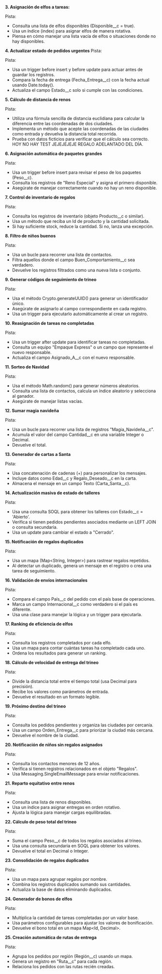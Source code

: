 **3. Asignación de elfos a tareas:**

Pista:
- Consulta una lista de elfos disponibles (Disponible__c = true).
- Usa un índice (index) para asignar elfos de manera rotativa.
- Piensa en cómo manejar una lista vacía de elfos o situaciones donde no hay disponibles.

**4. Actualizar estado de pedidos urgentes**
Pista:

Pista:
- Usa un trigger before insert y before update para actuar antes de guardar los registros.
- Compara la fecha de entrega (Fecha_Entrega__c) con la fecha actual usando Date.today().
- Actualiza el campo Estado__c solo si cumple con las condiciones.

**5. Cálculo de distancia de renos**

Pista:
- Utiliza una fórmula sencilla de distancia euclidiana para calcular la diferencia entre las coordenadas de dos ciudades.
- Implementa un método que acepte las coordenadas de las ciudades como entrada y devuelva la distancia total recorrida.
- Prueba con datos ficticios para verificar que el cálculo sea correcto. HOY NO HAY TEST JEJEJEJEJE REGALO ADELANTADO DEL DÍA.

**6. Asignación automática de paquetes grandes**

Pista:
- Usa un trigger before insert para revisar el peso de los paquetes (Peso__c).
- Consulta los registros de "Reno Especial" y asigna el primero disponible.
- Asegúrate de manejar correctamente cuando no hay un reno disponible.

**7. Control de inventario de regalos**

Pista:
- Consulta los registros de inventario (objeto Producto__c o similar).
- Usa un método que reciba un Id de producto y la cantidad solicitada.
- Si hay suficiente stock, reduce la cantidad. Si no, lanza una excepción.

**8. Filtro de niños buenos**

Pista:
- Usa un bucle para recorrer una lista de contactos.
- Filtra aquellos donde el campo Buen_Comportamiento__c sea verdadero.
- Devuelve los registros filtrados como una nueva lista o conjunto.

**9. Generar códigos de seguimiento de trineo**

Pista:
- Usa el método Crypto.generateUUID() para generar un identificador único.
- Asegúrate de asignarlo al campo correspondiente en cada registro.
- Usa un trigger para ejecutarlo automáticamente al crear un registro.

**10. Reasignación de tareas no completadas**

Pista:
- Usa un trigger after update para identificar tareas no completadas.
- Consulta un equipo "Empaque Express" o un campo que represente el nuevo responsable.
- Actualiza el campo Asignado_A__c con el nuevo responsable.

**11. Sorteo de Navidad**

Pista:
- Usa el método Math.random() para generar números aleatorios.
- Consulta una lista de contactos, calcula un índice aleatorio y selecciona al ganador.
- Asegúrate de manejar listas vacías.

**12. Sumar magia navideña**

Pista:
- Usa un bucle para recorrer una lista de registros "Magia_Navideña__c".
- Acumula el valor del campo Cantidad__c en una variable Integer o Decimal.
- Devuelve el total.

**13. Generador de cartas a Santa**

Pista:
- Usa concatenación de cadenas (+) para personalizar los mensajes.
- Incluye datos como Edad__c y Regalo_Deseado__c en la carta.
- Almacena el mensaje en un campo Texto (Carta_Santa__c).

**14. Actualización masiva de estado de talleres**

Pista:
- Usa una consulta SOQL para obtener los talleres con Estado__c = 'Abierto'.
- Verifica si tienen pedidos pendientes asociados mediante un LEFT JOIN o consulta secundaria.
- Usa un update para cambiar el estado a "Cerrado".

**15. Notificación de regalos duplicados**

Pista:
- Usa un mapa (Map<String, Integer>) para rastrear regalos repetidos.
- Al detectar un duplicado, genera un mensaje en el registro o crea una tarea de seguimiento.

**16. Validación de envíos internacionales**

Pista:
- Compara el campo País__c del pedido con el país base de operaciones.
- Marca un campo Internacional__c como verdadero si el país es diferente.
- Usa una clase para manejar la lógica y un trigger para ejecutarla.

**17. Ranking de eficiencia de elfos**

Pista:
- Consulta los registros completados por cada elfo.
- Usa un mapa para contar cuántas tareas ha completado cada uno.
- Ordena los resultados para generar un ranking.

**18. Cálculo de velocidad de entrega del trineo**

Pista:
- Divide la distancia total entre el tiempo total (usa Decimal para precisión).
- Recibe los valores como parámetros de entrada.
- Devuelve el resultado en un formato legible.

**19. Próximo destino del trineo**

Pista:
- Consulta los pedidos pendientes y organiza las ciudades por cercanía.
- Usa un campo Orden_Entrega__c para priorizar la ciudad más cercana.
- Devuelve el nombre de la ciudad.

**20. Notificación de niños sin regalos asignados**

Pista:
- Consulta los contactos menores de 12 años.
- Verifica si tienen registros relacionados en el objeto "Regalos".
- Usa Messaging.SingleEmailMessage para enviar notificaciones.

**21. Reparto equitativo entre renos**

Pista:
- Consulta una lista de renos disponibles.
- Usa un índice para asignar entregas en orden rotativo.
- Ajusta la lógica para manejar cargas equilibradas.

**22. Cálculo de peso total del trineo**

Pista:
- Suma el campo Peso__c de todos los regalos asociados al trineo.
- Usa una consulta secundaria en SOQL para obtener los valores.
- Devuelve el total en Decimal o Integer.

**23. Consolidación de regalos duplicados**

Pista:
- Usa un mapa para agrupar regalos por nombre.
- Combina los registros duplicados sumando sus cantidades.
- Actualiza la base de datos eliminando duplicados.

**24. Generador de bonos de elfos**

Pista:
- Multiplica la cantidad de tareas completadas por un valor base.
- Usa parámetros configurables para ajustar los valores de bonificación.
- Devuelve el bono total en un mapa Map<Id, Decimal>.

**25. Creación automática de rutas de entrega**

Pista:
- Agrupa los pedidos por región (Región__c) usando un mapa.
- Genera un registro en "Ruta__c" para cada región.
- Relaciona los pedidos con las rutas recién creadas.
